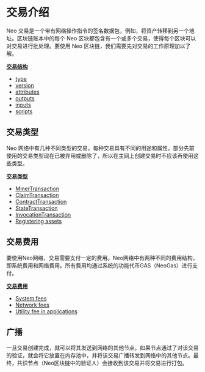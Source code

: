# 交易介绍
Neo 交易是一个带有网络操作指令的签名数据包，例如，将资产转移到另一个地址。区块链账本中的每个 Neo 区块都包含有一个或多个交易，使得每个区块可以对交易进行批处理。要使用 Neo 区块链，我们需要先对交易的工作原理加以了解。

**[交易结构](2-Structure_of_NEO_transactions.md)**

- [type](2-Structure_of_NEO_transactions.md#type)
- [version](2-Structure_of_NEO_transactions.md#version)
- [attributes](2-Structure_of_NEO_transactions.md#attributes)
- [outputs](2-Structure_of_NEO_transactions.md#outputs)
- [inputs](2-Structure_of_NEO_transactions.md#inputs)
- [scripts](2-Structure_of_NEO_transactions.md#scripts)

## 交易类型

Neo 网络中有几种不同类型的交易，每种交易具有不同的用途和属性。部分先前使用的交易类型现在已被弃用或删除了，所以在主网上创建交易时不应该再使用这些类型。

**[交易类型](3-NEO_transaction_types.md)**

- [MinerTransaction](3-NEO_transaction_types.md#minertransaction)
- [ClaimTransaction](3-NEO_transaction_types.md#claimtransaction)
- [ContractTransaction](3-NEO_transaction_types.md#contracttransaction)
- [StateTransaction](3-NEO_transaction_types.md#statetransaction)
- [InvocationTransaction](3-NEO_transaction_types.md#invocationtransaction)
- [Registering assets](3-NEO_transaction_types.md#registering-assets)

## 交易费用
要使用Neo网络，交易需要支付一定的费用。Neo网络中有两种不同的费用结构，即系统费用和网络费用。所有费用均通过系统的功能代币GAS（NeoGas）进行支付。

**[交易费用](4-NEO_transaction_fees.md)**

- [System fees](4-NEO_transaction_fees.md#system-fees)
- [Network fees](4-NEO_transaction_fees.md#network-fees)
- [Utility fee in applications](4-NEO_transaction_fees.md#utility-fee-in-applications)

## 广播
一旦交易创建完成，就可以将其发送到网络的其他节点。如果节点通过了对该交易的验证，就会将它放置在内存池中，并将该交易广播转发到网络中的其他节点。最终，共识节点（Neo区块链中的验证人）会接收到该交易并将交易进行打包。
